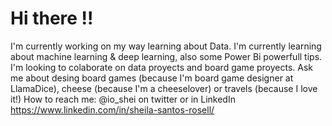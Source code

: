 # Hi there !!

I'm currently working on my way learning about Data.
I'm currently learning about machine learning & deep learning, also some Power Bi powerfull tips.
I'm looking to colaborate on data proyects and board game proyects.
Ask me about desing board games (because I'm board game designer at LlamaDice), cheese (because I'm a cheeselover) or travels (because I love it!)
How to reach me: @io_shei on twitter or in LinkedIn https://www.linkedin.com/in/sheila-santos-rosell/ 



